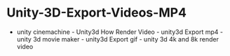 # Unity-3D-Export-Videos-MP4
 - unity  cinemachine - Unity3d  How Render Video - unity3d Export mp4 - unity 3d movie maker - unity3d Export gif - unity 3d 4k and 8k render video
